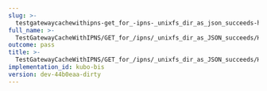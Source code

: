 ```yaml
---
slug: >-
  testgatewaycachewithipns-get_for_-ipns-_unixfs_dir_as_json_succeeds-header_cache-control
full_name: >-
  TestGatewayCacheWithIPNS/GET_for_/ipns/_unixfs_dir_as_JSON_succeeds/Header_Cache-Control
outcome: pass
title: >-
  TestGatewayCacheWithIPNS/GET_for_/ipns/_unixfs_dir_as_JSON_succeeds/Header_Cache-Control
implementation_id: kubo-bis
version: dev-44b0eaa-dirty
---
```


